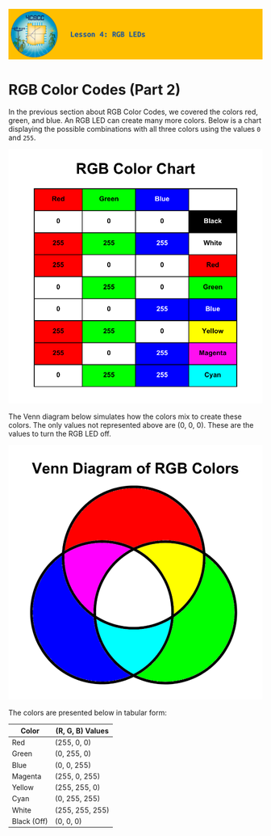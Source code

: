 ![header-lesson-04](assets/header-lesson-04.png)

# RGB Color Codes (Part 2)

In the previous section about RGB Color Codes, we covered the colors red, green, and blue. An RGB LED can create many more colors. Below is a chart displaying the possible combinations with all three colors using the values `0` and `255`.

![rrgb-color-code-chart-02](assets/rgb-color-code-chart-02.png)

The Venn diagram below simulates how the colors mix to create these colors. The only values not represented above are (0, 0, 0). These are the values to turn the RGB LED off.

![venn-rgb-color](assets/venn-rgb-color.png)

The colors are presented below in tabular form:

| Color       | (R, G, B) Values |
| ----------- | ---------------- |
| Red         | (255, 0, 0)      |
| Green       | (0, 255, 0)      |
| Blue        | (0, 0, 255)      |
| Magenta     | (255, 0, 255)    |
| Yellow      | (255, 255, 0)    |
| Cyan        | (0, 255, 255)    |
| White       | (255, 255, 255)  |
| Black (Off) | (0, 0, 0)        |

